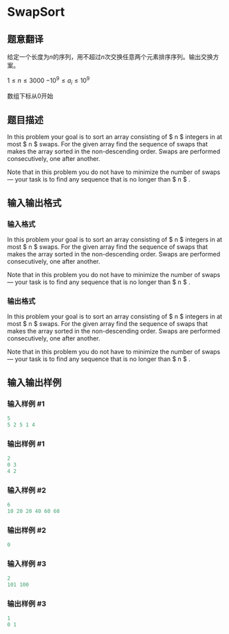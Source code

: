 # SwapSort

## 题意翻译

给定一个长度为$n$的序列，用不超过$n$次交换任意两个元素排序序列。输出交换方案。

$1\le n\le3000$ $-10^9\le a_i\le10^9$

数组下标从$0$开始

## 题目描述

In this problem your goal is to sort an array consisting of $ n $ integers in at most $ n $ swaps. For the given array find the sequence of swaps that makes the array sorted in the non-descending order. Swaps are performed consecutively, one after another.

Note that in this problem you do not have to minimize the number of swaps — your task is to find any sequence that is no longer than $ n $ .

## 输入输出格式

### 输入格式

In this problem your goal is to sort an array consisting of $ n $ integers in at most $ n $ swaps. For the given array find the sequence of swaps that makes the array sorted in the non-descending order. Swaps are performed consecutively, one after another.

Note that in this problem you do not have to minimize the number of swaps — your task is to find any sequence that is no longer than $ n $ .

### 输出格式

In this problem your goal is to sort an array consisting of $ n $ integers in at most $ n $ swaps. For the given array find the sequence of swaps that makes the array sorted in the non-descending order. Swaps are performed consecutively, one after another.

Note that in this problem you do not have to minimize the number of swaps — your task is to find any sequence that is no longer than $ n $ .

## 输入输出样例

### 输入样例 #1

```cpp
5
5 2 5 1 4

```
### 输出样例 #1

```cpp
2
0 3
4 2

```
### 输入样例 #2

```cpp
6
10 20 20 40 60 60

```
### 输出样例 #2

```cpp
0

```
### 输入样例 #3

```cpp
2
101 100

```
### 输出样例 #3

```cpp
1
0 1

```

